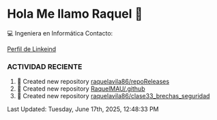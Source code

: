 # Hola Me llamo Raquel 👋

:computer: Ingeniera en Informática
Contacto:

[Perfil de Linkeind](https://www.linkedin.com/in/raquelavilaurbano/)

### ACTIVIDAD RECIENTE
<!-- START_SECTION:activity -->

<!-- END_SECTION:activity-->


<!--RECENT_ACTIVITY:start-->
1. 📔 Created new repository [raquelavila86/repoReleases](https://github.com/raquelavila86/repoReleases)
2. 📔 Created new repository [RaquelMAU/.github](https://github.com/RaquelMAU/.github)
3. 📔 Created new repository [raquelavila86/clase33_brechas_seguridad](https://github.com/raquelavila86/clase33_brechas_seguridad)
<!--RECENT_ACTIVITY:last_update-->
Last Updated: Tuesday, June 17th, 2025, 12:48:33 PM
<!--RECENT_ACTIVITY:last_update_end-->
<!--RECENT_ACTIVITY:end-->